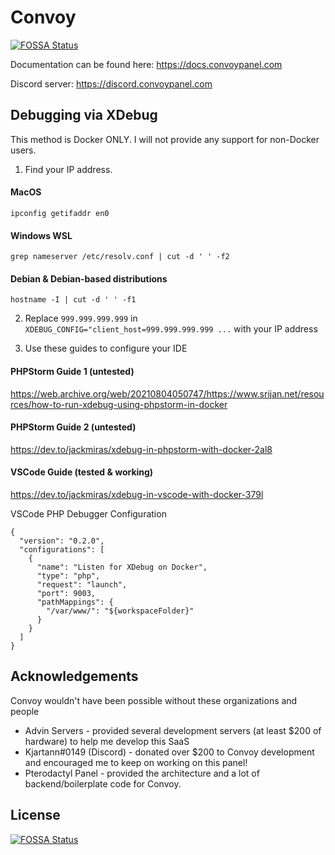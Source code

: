 # Convoy
[![FOSSA Status](https://app.fossa.com/api/projects/git%2Bgithub.com%2FConvoyPanel%2Fpanel.svg?type=shield)](https://app.fossa.com/projects/git%2Bgithub.com%2FConvoyPanel%2Fpanel?ref=badge_shield)

Documentation can be found here: https://docs.convoypanel.com

Discord server: https://discord.convoypanel.com

## Debugging via XDebug

This method is Docker ONLY. I will not provide any support for non-Docker users.

1. Find your IP address.

#### MacOS
`ipconfig getifaddr en0`

#### Windows WSL
`grep nameserver /etc/resolv.conf | cut -d ' ' -f2`

#### Debian & Debian-based distributions
`hostname -I | cut -d ' ' -f1`

2. Replace `999.999.999.999` in `XDEBUG_CONFIG="client_host=999.999.999.999 ...` with your IP address

3. Use these guides to configure your IDE

#### PHPStorm Guide 1 (untested)
https://web.archive.org/web/20210804050747/https://www.srijan.net/resources/how-to-run-xdebug-using-phpstorm-in-docker

#### PHPStorm Guide 2 (untested)
https://dev.to/jackmiras/xdebug-in-phpstorm-with-docker-2al8

#### VSCode Guide (tested & working)
https://dev.to/jackmiras/xdebug-in-vscode-with-docker-379l


VSCode PHP Debugger Configuration
```
{
  "version": "0.2.0",
  "configurations": [
    {
      "name": "Listen for XDebug on Docker",
      "type": "php",
      "request": "launch",
      "port": 9003,
      "pathMappings": {
        "/var/www/": "${workspaceFolder}"
      }
    }
  ]
}

```

## Acknowledgements

Convoy wouldn't have been possible without these organizations and people

- Advin Servers - provided several development servers (at least $200 of hardware) to help me develop this SaaS
- Kjartann#0149 (Discord) - donated over $200 to Convoy development and encouraged me to keep on working on this panel!
- Pterodactyl Panel - provided the architecture and a lot of backend/boilerplate code for Convoy.

## License
[![FOSSA Status](https://app.fossa.com/api/projects/git%2Bgithub.com%2FConvoyPanel%2Fpanel.svg?type=large)](https://app.fossa.com/projects/git%2Bgithub.com%2FConvoyPanel%2Fpanel?ref=badge_large)